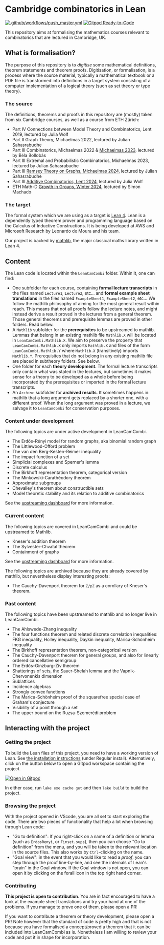 # Cambridge combinatorics in Lean

[![.github/workflows/push_master.yml](https://github.com/YaelDillies/LeanCamCombi/actions/workflows/push_master.yml/badge.svg)](https://github.com/YaelDillies/LeanCamCombi/actions/workflows/push_master.yml)
[![Gitpod Ready-to-Code](https://img.shields.io/badge/Gitpod-ready--to--code-blue?logo=gitpod)](https://gitpod.io/#https://github.com/YaelDillies/LeanCamCombi)

This repository aims at formalising the mathematics courses relevant to combinatorics that are lectured in Cambridge, UK.

## What is formalisation?

The purpose of this repository is to *digitise* some mathematical definitions, theorem statements and theorem proofs. Digitisation, or formalisation, is a process where the source material, typically a mathematical textbook or a PDF file is transformed into definitions in a target system consisting of a computer implementation of a logical theory (such as set theory or type theory).

### The source

The definitions, theorems and proofs in this repository are (mostly) taken from six Cambridge courses, as well as a course from ETH Zürich:
* Part IV Connections between Model Theory and Combinatorics, Lent 2019, lectured by Julia Wolf
* Part II Graph Theory, Michaelmas 2022, lectured by Julian Sahasrabudhe
* Part III Combinatorics, Michaelmas 2022 & [Michaelmas 2023](https://github.com/YaelDillies/maths-notes/blob/master/combinatorics.pdf), lectured by Béla Bollobás
* Part III Extremal and Probabilistic Combinatorics, Michaelmas 2023, lectured by Julian Sahasrabudhe
* Part III [Ramsey Theory on Graphs, Michaelmas 2024](https://github.com/YaelDillies/maths-notes/blob/master/ramsey_theory.pdf), lectured by Julian Sahasrabudhe
* Part III [Additive Combinatorics, Lent 2024](https://github.com/YaelDillies/maths-notes/blob/master/additive_combinatorics.pdf), lectured by Julia Wolf
* ETH Math-D [Growth in Groups, Winter 2024](https://sites.google.com/view/simonmachado/teaching), lectured by Simon Machado

### The target

The formal system which we are using as a target is [Lean 4](https://lean-lang.org). Lean is a dependently typed theorem prover and programming language based on the Calculus of Inductive Constructions. It is being developed at AWS and Microsoft Research by Leonardo de Moura and his team.

Our project is backed by [mathlib](https://leanprover-community.github.io), the major classical maths library written in Lean 4.

## Content

The Lean code is located within the `LeanCamCombi` folder. Within it, one can find:
* One subfolder for each course, containing **formal lecture transcripts** in the files named `Lecture1`, `Lecture2`, etc... and **formal example sheet translations** in the files named `ExampleSheet1`, `ExampleSheet2`, etc... We follow the mathlib philosophy of aiming for the most general result within reach. This means that not all proofs follow the lecture notes, and might instead derive a result proved in the lectures from a general theorem. Those general theorems and prerequisite lemmas are proved in other folders. Read below.
* A `Mathlib` subfolder for the **prerequisites** to be upstreamed to mathlib. Lemmas that belong in an existing mathlib file `Mathlib.X` will be located in `LeanCamCombi.Mathlib.X`. We aim to preserve the property that `LeanCamCombi.Mathlib.X` only imports `Mathlib.X` and files of the form `LeanCamCombi.Mathlib.Y` where `Mathlib.X` (transitively) imports `Mathlib.Y`. Prerequisites that do not belong in any existing mathlib file are placed in subtheory folders. See below.
* One folder for each **theory development**. The formal lecture transcripts only contain what was stated in the lectures, but sometimes it makes sense for a theory to be developed as a whole before being incorporated by the prerequisites or imported in the formal lecture transcripts.
* An `Archive` subfolder for **archived results**. It sometimes happens in mathlib that a long argument gets replaced by a shorter one, with a different proof. When the long argument was proved in a lecture, we salvage it to `LeanCamCombi` for conservation purposes.

### Content under development

The following topics are under active development in LeanCamCombi.

* The Erdős-Rényi model for random graphs, aka binomial random graph
* The Littlewood-Offord problem
* The van den Berg-Kesten-Reimer inequality
* The impact function of a set
* Simplicial complexes and Sperner's lemma
* Discrete calculus
* The Birkhoff representation theorem, categorical version
* The Minkowski-Carathéodory theorem
* Approximate subgroups
* Chevalley's theorem about constructible sets
* Model theoretic stability and its relation to additive combinatorics

See the [upstreaming dashboard](https://yaeldillies.github.io/LeanCamCombi/upstreaming) for more information.

### Current content

The following topics are covered in LeanCamCombi and could be upstreamed to Mathlib.

* Kneser's addition theorem
* The Sylvester-Chvatal theorem
* Containment of graphs

See the [upstreaming dashboard](https://yaeldillies.github.io/LeanCamCombi/upstreaming) for more information.

The following topics are archived because they are already covered by mathlib, but nevertheless display interesting proofs:
* The Cauchy-Davenport theorem for `ℤ/pℤ` as a corollary of Kneser's theorem.

### Past content

The following topics have been upstreamed to mathlib and no longer live in LeanCamCombi.

* The Ahlswede-Zhang inequality
* The four functions theorem and related discrete correlation inequalities: FKG inequality, Holley inequality, Daykin inequality, Marica-Schönheim inequality
* The Birkhoff representation theorem, non-categorical version
* The Cauchy-Davenport theorem for general groups, and also for linearly ordered cancellative semigroup
* The Erdős-Ginzburg-Ziv theorem
* Shatterings of sets, the Sauer-Shelah lemma and the Vapnik-Chervonenkis dimension
* Sublattices
* Incidence algebras
* Strongly convex functions
* The Marica-Schönheim proof of the squarefree special case of Graham's conjecture
* Visibility of a point through a set
* The upper bound on the Ruzsa-Szemerédi problem

## Interacting with the project

### Getting the project

To build the Lean files of this project, you need to have a working version of Lean.
See [the installation instructions](https://leanprover-community.github.io/get_started.html) (under Regular install).
Alternatively, click on the button below to open a Gitpod workspace containing the project.

[![Open in Gitpod](https://gitpod.io/button/open-in-gitpod.svg)](https://gitpod.io/#https://github.com/YaelDillies/LeanAPAP)

In either case, run `lake exe cache get` and then `lake build` to build the project.

### Browsing the project

With the project opened in VScode, you are all set to start exploring the code. There are two pieces of functionality that help a lot when browsing through Lean code:

* "Go to definition": If you right-click on a name of a definition or lemma (such as `ErdosRenyi`, or `Finset.sups`), then you can choose "Go to definition" from the menu, and you will be taken to the relevant location in the source files. This also works by `Ctrl`-clicking on the name.
* "Goal view": in the event that you would like to read a *proof*, you can step through the proof line-by-line, and see the internals of Lean's "brain" in the Goal window. If the Goal window is not open, you can open it by clicking on the forall icon in the top right hand corner.

### Contributing

**This project is open to contribution**. You are in fact encouraged to have a look at the example sheet translations and try your hand at one of the problems. If you manage to prove one of them, please open a PR!

If you want to contribute a theorem or theory development, please open a PR! Note however that the standard of code is pretty high and that is not because you have formalised a concept/proved a theorem that it can be included into LeanCamCombi as is. Nonetheless I am willing to review your code and put it in shape for incorporation.
